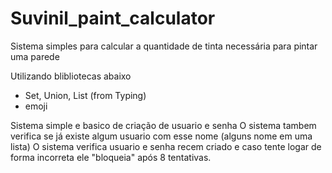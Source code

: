 # Suvinil_paint_calculator
Sistema simples para calcular a quantidade de tinta necessária para pintar uma parede

Utilizando  blibliotecas abaixo 
* Set, Union, List (from Typing)
* emoji

Sistema simple e basico de criação de usuario e senha
O sistema tambem verifica se já existe algum usuario com esse nome (alguns nome em uma lista)
O sistema verifica usuario e senha recem criado e caso tente logar de forma incorreta ele
"bloqueia" após 8 tentativas.



